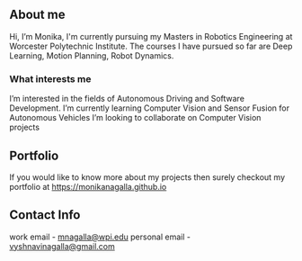 ## About me
Hi, I’m Monika, I'm currently pursuing my Masters in Robotics Engineering at Worcester Polytechnic Institute.
The courses I have pursued so far are Deep Learning, Motion Planning, Robot Dynamics. 

### What interests me
I’m interested in the fields of Autonomous Driving and Software Development.
I’m currently learning Computer Vision and Sensor Fusion for Autonomous Vehicles
I’m looking to collaborate on Computer Vision projects

## Portfolio

If you would like to know more about my projects then surely checkout my portfolio at https://monikanagalla.github.io

## Contact Info
work email - mnagalla@wpi.edu
personal email - vyshnavinagalla@gmail.com

<!---
--->
